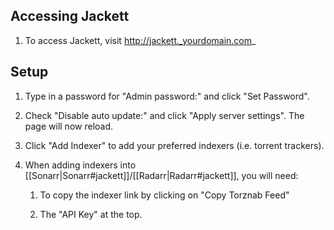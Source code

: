## Accessing Jackett

1. To access Jackett, visit http://jackett._yourdomain.com_

## Setup

1. Type in a password for "Admin password:" and click "Set Password".

1. Check "Disable auto update:" and click "Apply server settings". The page will now reload.  

1. Click "Add Indexer" to add your preferred indexers (i.e. torrent trackers). 

1. When adding indexers into [[Sonarr|Sonarr#jackett]]/[[Radarr|Radarr#jackett]], you will need: 

    1. To copy the indexer link by clicking on "Copy Torznab Feed"

    1. The "API Key" at the top. 

